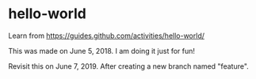 # hello-world
Learn from https://guides.github.com/activities/hello-world/

This was made on June 5, 2018. I am doing it just for fun!

Revisit this on June 7, 2019. After creating a new branch named "feature".
